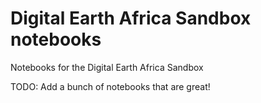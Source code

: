# Digital Earth Africa Sandbox notebooks
Notebooks for the Digital Earth Africa Sandbox

TODO: Add a bunch of notebooks that are great!
